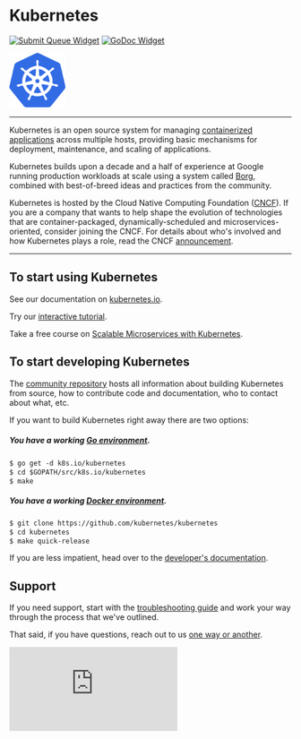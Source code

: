 # Kubernetes

[![Submit Queue Widget]][Submit Queue] [![GoDoc Widget]][GoDoc]

<img src="https://github.com/kubernetes/kubernetes/raw/master/logo/logo.png" width="100">

----

Kubernetes is an open source system for managing [containerized applications]
across multiple hosts, providing basic mechanisms for deployment, maintenance,
and scaling of applications.

Kubernetes builds upon a decade and a half of experience at Google running
production workloads at scale using a system called [Borg],
combined with best-of-breed ideas and practices from the community.

Kubernetes is hosted by the Cloud Native Computing Foundation ([CNCF]).
If you are a company that wants to help shape the evolution of
technologies that are container-packaged, dynamically-scheduled
and microservices-oriented, consider joining the CNCF.
For details about who's involved and how Kubernetes plays a role,
read the CNCF [announcement].

----

## To start using Kubernetes

See our documentation on [kubernetes.io].

Try our [interactive tutorial].

Take a free course on [Scalable Microservices with Kubernetes].

## To start developing Kubernetes

The [community repository] hosts all information about
building Kubernetes from source, how to contribute code
and documentation, who to contact about what, etc.

If you want to build Kubernetes right away there are two options:

##### You have a working [Go environment].

```
$ go get -d k8s.io/kubernetes
$ cd $GOPATH/src/k8s.io/kubernetes
$ make
```

##### You have a working [Docker environment].

```
$ git clone https://github.com/kubernetes/kubernetes
$ cd kubernetes
$ make quick-release
```

If you are less impatient, head over to the [developer's documentation].

## Support

If you need support, start with the [troubleshooting guide]
and work your way through the process that we've outlined.

That said, if you have questions, reach out to us
[one way or another][communication].

[announcement]: https://cncf.io/news/announcement/2015/07/new-cloud-native-computing-foundation-drive-alignment-among-container
[Borg]: https://research.google.com/pubs/pub43438.html
[CNCF]: https://www.cncf.io/about
[communication]: https://github.com/kubernetes/community/blob/master/communication.md
[community repository]: https://github.com/kubernetes/community
[containerized applications]: https://kubernetes.io/docs/concepts/overview/what-is-kubernetes/
[developer's documentation]: https://github.com/kubernetes/community/tree/master/contributors/devel
[Docker environment]: https://docs.docker.com/engine
[Go environment]: https://golang.org/doc/install
[GoDoc]: https://godoc.org/k8s.io/kubernetes
[GoDoc Widget]: https://godoc.org/k8s.io/kubernetes?status.svg
[interactive tutorial]: http://kubernetes.io/docs/tutorials/kubernetes-basics
[kubernetes.io]: http://kubernetes.io
[Scalable Microservices with Kubernetes]: https://www.udacity.com/course/scalable-microservices-with-kubernetes--ud615
[Submit Queue]: http://submit-queue.k8s.io/#/e2e
[Submit Queue Widget]: http://submit-queue.k8s.io/health.svg?v=1
[troubleshooting guide]: https://kubernetes.io/docs/tasks/debug-application-cluster/troubleshooting/ 

[![Analytics](https://kubernetes-site.appspot.com/UA-36037335-10/GitHub/README.md?pixel)]()
